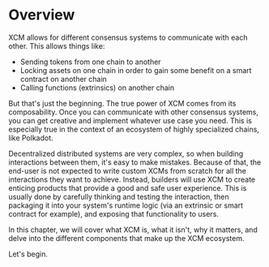 # Overview

XCM allows for different consensus systems to communicate with each other.
This allows things like:
- Sending tokens from one chain to another
- Locking assets on one chain in order to gain some benefit on a smart contract on another chain
- Calling functions (extrinsics) on another chain

But that's just the beginning.
The true power of XCM comes from its composability.
Once you can communicate with other consensus systems, you can get creative and implement whatever use case you need.
This is especially true in the context of an ecosystem of highly specialized chains, like Polkadot.

Decentralized distributed systems are very complex, so when building interactions between them, it's easy to make mistakes.
Because of that, the end-user is not expected to write custom XCMs from scratch for all the interactions they want to achieve.
Instead, builders will use XCM to create enticing products that provide a good and safe user experience.
This is usually done by carefully thinking and testing the interaction, then packaging it into your system's runtime logic (via an extrinsic or smart contract for example), and exposing that functionality to users.

In this chapter, we will cover what XCM is, what it isn't, why it matters, and delve into the different components that make up the XCM ecosystem.

Let's begin.
